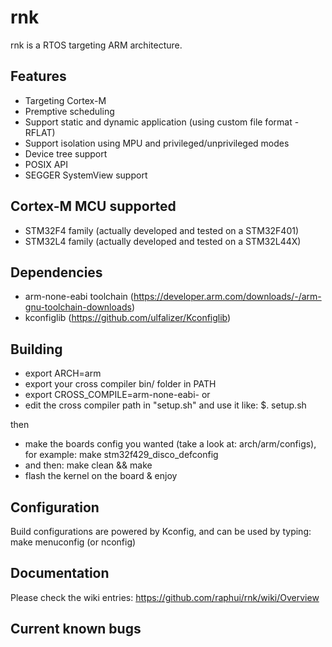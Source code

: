 rnk
===

rnk is a RTOS targeting ARM architecture.

Features
--------

  * Targeting Cortex-M
  * Premptive scheduling
  * Support static and dynamic application (using custom file format - RFLAT)
  * Support isolation using MPU and privileged/unprivileged modes
  * Device tree support
  * POSIX API
  * SEGGER SystemView support
  
Cortex-M MCU supported
----------------------

  * STM32F4 family (actually developed and tested on a STM32F401)
  * STM32L4 family (actually developed and tested on a STM32L44X)

Dependencies
------------
  * arm-none-eabi toolchain (https://developer.arm.com/downloads/-/arm-gnu-toolchain-downloads)
  * kconfiglib (https://github.com/ulfalizer/Kconfiglib)

Building
--------
  * export ARCH=arm
  * export your cross compiler bin/ folder in PATH
  * export CROSS_COMPILE=arm-none-eabi-
or
  * edit the cross compiler path in "setup.sh" and use it like: $. setup.sh
  
then
  * make the boards config you wanted (take a look at: arch/arm/configs), for example: make stm32f429_disco_defconfig
  * and then: make clean && make
  * flash the kernel on the board & enjoy
  
Configuration
-------------

Build configurations are powered by Kconfig, and can be used by typing: make menuconfig (or nconfig)

Documentation
-------------

Please check the wiki entries: https://github.com/raphui/rnk/wiki/Overview

Current known bugs
------------------
